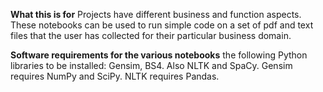**What this is for**
Projects have different business and function aspects. 
These notebooks can be used to run simple code on a set of pdf and text files that the user has collected for their particular business domain. 

**Software requirements for the various notebooks**
the following Python libraries to be installed: Gensim, BS4. Also NLTK and SpaCy. Gensim requires NumPy and SciPy. NLTK requires Pandas.

